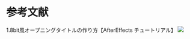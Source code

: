# 参考文献
1.8bit風オープニングタイトルの作り方【AfterEffects チュートリアル】
[![](https://img.youtube.com/vi/Up6jx4eZnls&t=934s/0.jpg)](https://www.youtube.com/watch?v=Up6jx4eZnls&t=934s)
